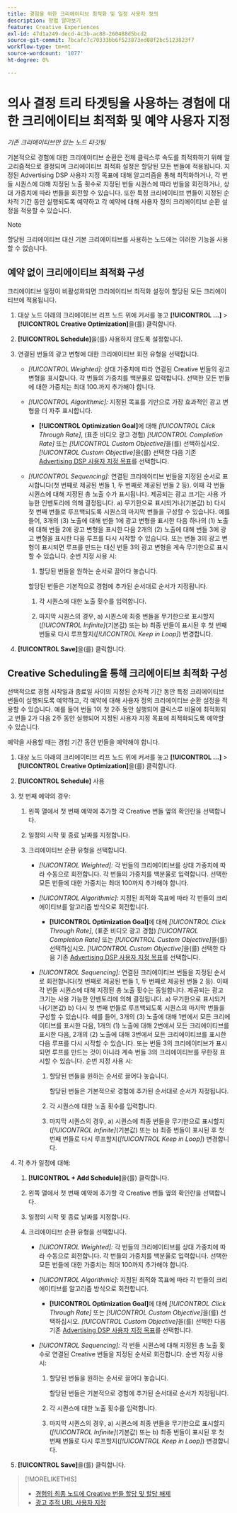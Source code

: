 ```yaml
---
title: 경험을 위한 크리에이티브 최적화 및 일정 사용자 정의
description: 방법 알아보기
feature: Creative Experiences
exl-id: 47d1a249-decd-4c3b-ac88-260488d5bcd2
source-git-commit: 7bcafc7c70333bb6f523873ed08f2bc5123823f7
workflow-type: tm+mt
source-wordcount: '1077'
ht-degree: 0%

---
```


# 의사 결정 트리 타겟팅을 사용하는 경험에 대한 크리에이티브 최적화 및 예약 사용자 지정

*기존 크리에이티브만 있는 노드 타깃팅*

기본적으로 경험에 대한 크리에이티브 순환은 전체 클릭스루 속도를 최적화하기 위해 알고리즘적으로 결정되며 크리에이티브 최적화 설정은 할당된 모든 번들에 적용됩니다. 지정된 Advertising DSP 사용자 지정 목표에 대해 알고리즘을 통해 최적화하거나, 각 번들 시퀀스에 대해 지정된 노출 횟수로 지정된 번들 시퀀스에 따라 번들을 회전하거나, 상대 가중치에 따라 번들을 회전할 수 있습니다. 또한 특정 크리에이티브 번들이 지정된 순차적 기간 동안 실행되도록 예약하고 각 예약에 대해 사용자 정의 크리에이티브 순환 설정을 적용할 수 있습니다.

>[!NOTE]
>
>할당된 크리에이티브 대신 기본 크리에이티브를 사용하는 노드에는 이러한 기능을 사용할 수 없습니다.

## 예약 없이 크리에이티브 최적화 구성

크리에이티브 일정이 비활성화되면 크리에이티브 최적화 설정이 할당된 모든 크리에이티브에 적용됩니다.

1. 대상 노드 아래의 크리에이티브 리프 노드 위에 커서를 놓고 **[!UICONTROL ...]** > **[!UICONTROL Creative Optimization]**&#x200B;을(를) 클릭합니다.

1. **[!UICONTROL Schedule]**&#x200B;을(를) 사용하지 않도록 설정합니다.

1. 연결된 번들의 광고 변형에 대한 크리에이티브 회전 유형을 선택합니다.

   * *[!UICONTROL Weighted]:* 상대 가중치에 따라 연결된 Creative 번들의 광고 변형을 표시합니다. 각 번들의 가중치를 백분율로 입력합니다. 선택한 모든 번들에 대한 가중치는 최대 100.<!-- For example, if Bundle 1 is 60 and Bundle 2 is 40, then Bundle 1 is shown 60% of the time, and Bundle 2 is shown 40% of the time. -->까지 추가해야 합니다.

   * *[!UICONTROL Algorithmic]:* 지정된 목표를 기반으로 가장 효과적인 광고 변형을 더 자주 표시합니다.

      * **[!UICONTROL Optimization Goal]**&#x200B;에 대해 *[!UICONTROL Click Through Rate]*, (표준 비디오 광고 경험) *[!UICONTROL Completion Rate]* 또는 *[!UICONTROL Custom Objective]*&#x200B;을(를) 선택하십시오.  *[!UICONTROL Custom Objective]*&#x200B;을(를) 선택한 다음 기존 [Advertising DSP 사용자 지정 목표](/help/dsp/optimization/custom-goal.md)를 선택합니다.

   * *[!UICONTROL Sequencing]:* 연결된 크리에이티브 번들을 지정된 순서로 표시합니다(첫 번째로 제공된 번들 1, 두 번째로 제공된 번들 2 등). 이때 각 번들 시퀀스에 대해 지정된 총 노출 수가 표시됩니다. 제공되는 광고 크기는 사용 가능한 인벤토리에 의해 결정됩니다. a\) 무기한으로 표시되거나(기본값) b\) 다시 첫 번째 번들로 루프백되도록 시퀀스의 마지막 번들을 구성할 수 있습니다. 예를 들어, 3개의 (3) 노출에 대해 번들 1에 광고 변형을 표시한 다음 하나의 (1) 노출에 대해 번들 2에 광고 변형을 표시한 다음 2개의 (2) 노출에 대해 번들 3에 광고 변형을 표시한 다음 루프를 다시 시작할 수 있습니다. 또는 번들 3의 광고 변형이 표시되면 루프를 만드는 대신 번들 3의 광고 변형을 계속 무기한으로 표시할 수 있습니다. 순번 지정 사용 시:

      1. 할당된 번들을 원하는 순서로 끌어다 놓습니다.

     할당된 번들은 기본적으로 경험에 추가된 순서대로 순서가 지정됩니다.

      1. 각 시퀀스에 대한 노출 횟수를 입력합니다.

      1. 마지막 시퀀스의 경우, a\) 시퀀스에 최종 번들을 무기한으로 표시할지(*[!UICONTROL Infinite]*(기본값) 또는 b\) 최종 번들이 표시된 후 첫 번째 번들로 다시 루프할지(*[!UICONTROL Keep in Loop]*) 변경합니다.

1. **[!UICONTROL Save]**&#x200B;을(를) 클릭합니다.

## Creative Scheduling을 통해 크리에이티브 최적화 구성

선택적으로 경험 시작일과 종료일 사이의 지정된 순차적 기간 동안 특정 크리에이티브 번들이 실행되도록 예약하고, 각 예약에 대해 사용자 정의 크리에이티브 순환 설정을 적용할 수 있습니다. 예를 들어 번들 1이 첫 2주 동안 실행되어 클릭스루 비율에 최적화되고 번들 2가 다음 2주 동안 실행되어 지정된 사용자 지정 목표에 최적화되도록 예약할 수 있습니다.

예약을 사용할 때는 경험 기간 동안 번들을 예약해야 합니다.

1. 대상 노드 아래의 크리에이티브 리프 노드 위에 커서를 놓고 **[!UICONTROL ...]** > **[!UICONTROL Creative Optimization]**&#x200B;을(를) 클릭합니다.

1. **[!UICONTROL Schedule]** 사용

1. 첫 번째 예약의 경우:

   1. 왼쪽 열에서 첫 번째 예약에 추가할 각 Creative 번들 옆의 확인란을 선택합니다.

   1. 일정의 시작 및 종료 날짜를 지정합니다.

   1. 크리에이티브 순환 유형을 선택합니다.

      * *[!UICONTROL Weighted]:* 각 번들의 크리에이티브를 상대 가중치에 따라 수동으로 회전합니다. 각 번들의 가중치를 백분율로 입력합니다. 선택한 모든 번들에 대한 가중치는 최대 100까지 추가해야 합니다.

      * *[!UICONTROL Algorithmic]:* 지정된 최적화 목표에 따라 각 번들의 크리에이티브를 알고리즘 방식으로 회전합니다.

         * **[!UICONTROL Optimization Goal]**&#x200B;에 대해 *[!UICONTROL Click Through Rate]*, (표준 비디오 광고 경험) *[!UICONTROL Completion Rate]* 또는 *[!UICONTROL Custom Objective]*&#x200B;을(를) 선택하십시오.  *[!UICONTROL Custom Objective]*&#x200B;을(를) 선택한 다음 기존 [Advertising DSP 사용자 지정 목표](/help/dsp/optimization/custom-goal.md)를 선택합니다.

      * *[!UICONTROL Sequencing]:* 연결된 크리에이티브 번들을 지정된 순서로 회전합니다(첫 번째로 제공된 번들 1, 두 번째로 제공된 번들 2 등). 이때 각 번들 시퀀스에 대해 지정된 총 노출 횟수는 동일합니다. 제공되는 광고 크기는 사용 가능한 인벤토리에 의해 결정됩니다. a\) 무기한으로 표시되거나(기본값) b\) 다시 첫 번째 번들로 루프백되도록 시퀀스의 마지막 번들을 구성할 수 있습니다. 예를 들어, 3개의 (3) 노출에 대해 1번에서 모든 크리에이티브를 표시한 다음, 1개의 (1) 노출에 대해 2번에서 모든 크리에이티브를 표시한 다음, 2개의 (2) 노출에 대해 3번에서 모든 크리에이티브를 표시한 다음 루프를 다시 시작할 수 있습니다. 또는 번들 3의 크리에이티브가 표시되면 루프를 만드는 것이 아니라 계속 번들 3의 크리에이티브를 무한정 표시할 수 있습니다. 순번 지정 사용 시:

         1. 할당된 번들을 원하는 순서로 끌어다 놓습니다.

            할당된 번들은 기본적으로 경험에 추가된 순서대로 순서가 지정됩니다.

         1. 각 시퀀스에 대한 노출 횟수를 입력합니다.

         1. 마지막 시퀀스의 경우, a\) 시퀀스에 최종 번들을 무기한으로 표시할지(*[!UICONTROL Infinite]*(기본값) 또는 b\) 최종 번들이 표시된 후 첫 번째 번들로 다시 루프할지(*[!UICONTROL Keep in Loop]*) 변경합니다.

1. 각 추가 일정에 대해:

   1. **[!UICONTROL + Add Schedule]**&#x200B;을(를) 클릭합니다.

   1. 왼쪽 열에서 첫 번째 예약에 추가할 각 Creative 번들 옆의 확인란을 선택합니다.

   1. 일정의 시작 및 종료 날짜를 지정합니다.

   1. 크리에이티브 순환 유형을 선택합니다.

      * *[!UICONTROL Weighted]:* 각 번들의 크리에이티브를 상대 가중치에 따라 수동으로 회전합니다. 각 번들의 가중치를 백분율로 입력합니다. 선택한 모든 번들에 대한 가중치는 최대 100까지 추가해야 합니다.

      * *[!UICONTROL Algorithmic]:* 지정된 최적화 목표에 따라 각 번들의 크리에이티브를 알고리즘 방식으로 회전합니다.

         * **[!UICONTROL Optimization Goal]**&#x200B;에 대해 *[!UICONTROL Click Through Rate]* 또는 *[!UICONTROL Custom Objective]*&#x200B;을(를) 선택하십시오.  *[!UICONTROL Custom Objective]*&#x200B;을(를) 선택한 다음 기존 [Advertising DSP 사용자 지정 목표](/help/dsp/optimization/custom-goal.md)를 선택합니다.

      * *[!UICONTROL Sequencing]:* 각 번들 시퀀스에 대해 지정된 총 노출 횟수로 연결된 Creative 번들을 지정된 순서로 회전합니다. 순번 지정 사용 시:

         1. 할당된 번들을 원하는 순서로 끌어다 놓습니다.

            할당된 번들은 기본적으로 경험에 추가된 순서대로 순서가 지정됩니다.

         1. 각 시퀀스에 대한 노출 횟수를 입력합니다.

         1. 마지막 시퀀스의 경우, a\) 시퀀스에 최종 번들을 무기한으로 표시할지(*[!UICONTROL Infinite]*(기본값) 또는 b\) 최종 번들이 표시된 후 첫 번째 번들로 다시 루프할지(*[!UICONTROL Keep in Loop]*) 변경합니다.

1. **[!UICONTROL Save]**&#x200B;을(를) 클릭합니다.

>[!MORELIKETHIS]
>
>* [경험의 최종 노드에 Creative 번들 할당 및 할당 해제](/help/creative/experiences/experience-assign-creative-bundles.md)
>* [광고 추적 URL 사용자 지정](/help/creative/experiences/experience-tracking-urls-targeting.md)
